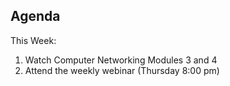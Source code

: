 ## Agenda

This Week:

1. Watch Computer Networking Modules 3 and 4
2. Attend the weekly webinar (Thursday 8:00 pm)
